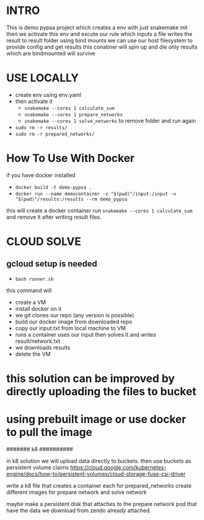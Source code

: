 
# INTRO

This is demo pypsa project which creates a env with just snakemake init
then we activate this env and excute our rule which inputs a file
writes the result to result folder
using bind mounts we can use our host filesystem to provide config and get results 
this conatiner will spin up and die only results which are bindmounted will survive 

# USE LOCALLY
 - create env using env.yaml
 - then activate it
   - `snakemake --cores 1 calculate_sum`
   - `snakemake --cores 1 prepare_networks`
   - `snakemake --cores 1 solve_networks`
 to remove folder and run again
 - `sudo rm -r results/`
 - `sudo rm -r prepared_networks/`

# How To Use With Docker

if you have docker installed 

- `docker build -t demo-pypsa .`
- `docker run --name democontainer -v "$(pwd)"/input:/input -v "$(pwd)"/results:/results --rm demo_pypsa`

this will create a docker container run `snakemake --cores 1 calculate_sum`  and remove it after writing result files.

# CLOUD SOLVE

## gcloud setup is needed

- `bash runner.sh`

this command will 
 - create a VM
 - install docker on it
 - we git clones our repo (any version is possible)
 - build our docker image from downloaded repo
 - copy our input.txt from local machine to VM
 - runs a container uses our input then solves it and writes result/network.txt
 - we downloads results
 - delete the VM 

# this solution can be improved by directly uploading the files to bucket
# using prebuilt image or use docker to pull the image 

####### k8 ##########

in k8 solution we will upload data directly to buckets.
then use buckets as persistent volume claims
https://cloud.google.com/kubernetes-engine/docs/how-to/persistent-volumes/cloud-storage-fuse-csi-driver

write a k8 file that creates a container each for prepared_networks
create different images for prepare network and solve network

maybe make a persistent disk that attaches to the prepare network pod that have the data we download from zendo already attached.
